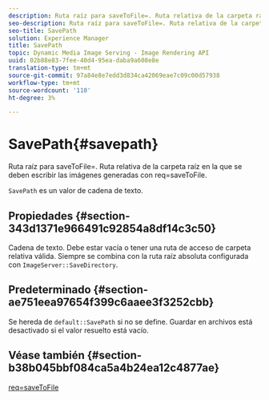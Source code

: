 ```yaml
---
description: Ruta raíz para saveToFile=. Ruta relativa de la carpeta raíz en la que se deben escribir las imágenes generadas con req=saveToFile.
seo-description: Ruta raíz para saveToFile=. Ruta relativa de la carpeta raíz en la que se deben escribir las imágenes generadas con req=saveToFile.
seo-title: SavePath
solution: Experience Manager
title: SavePath
topic: Dynamic Media Image Serving - Image Rendering API
uuid: 02b88e83-7fee-40d4-95ea-daba9a608e8e
translation-type: tm+mt
source-git-commit: 97a84e8e7edd3d834ca42069eae7c09c00d57938
workflow-type: tm+mt
source-wordcount: '110'
ht-degree: 3%

---
```



# SavePath{#savepath}

Ruta raíz para saveToFile=. Ruta relativa de la carpeta raíz en la que se deben escribir las imágenes generadas con req=saveToFile.

`SavePath` es un valor de cadena de texto.

## Propiedades {#section-343d1371e966491c92854a8df14c3c50}

Cadena de texto. Debe estar vacía o tener una ruta de acceso de carpeta relativa válida. Siempre se combina con la ruta raíz absoluta configurada con `ImageServer::SaveDirectory`.

## Predeterminado {#section-ae751eea97654f399c6aaee3f3252cbb}

Se hereda de `default::SavePath` si no se define. Guardar en archivos está desactivado si el valor resuelto está vacío.

## Véase también {#section-b38b045bbf084ca5a4b24ea12c4877ae}

[req=saveToFile](../../../../../is-api/http-ref/image-serving-api-ref/c-http-protocol-reference/c-command-reference/r-req/r-req.md#reference-907cdb4a97034db7ad94695f25552e76)
